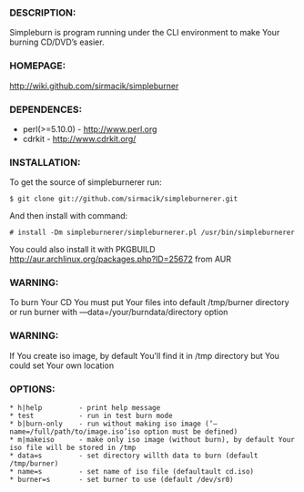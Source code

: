 ### DESCRIPTION:

Simpleburn is program running under the CLI environment to make Your burning CD/DVD’s easier.

### HOMEPAGE:

<http://wiki.github.com/sirmacik/simpleburner>

### DEPENDENCES:

* perl(>=5.10.0) - <http://www.perl.org>
* cdrkit - <http://www.cdrkit.org/>

### INSTALLATION:

To get the source of simpleburnerer run:

`$ git clone git://github.com/sirmacik/simpleburnerer.git`

And then install with command:

`# install -Dm simpleburnerer/simpleburnerer.pl /usr/bin/simpleburnerer`

You could also install it with PKGBUILD <http://aur.archlinux.org/packages.php?ID=25672> from AUR

### WARNING:

To burn Your CD You must put Your files into default /tmp/burner directory or run burner with —data=/your/burndata/directory option

### WARNING:

If You create iso image, by default  You'll find it in /tmp directory but You could set Your own location

### OPTIONS:
    * h|help         - print help message
    * test           - run in test burn mode
    * b|burn-only    - run without making iso image (‘—name=/full/path/to/image.iso’iso option must be defined)
    * m|makeiso      - make only iso image (without burn), by default Your iso file will be stored in /tmp
    * data=s         - set directory willth data to burn (default /tmp/burner)
    * name=s         - set name of iso file (defaultault cd.iso)
    * burner=s       - set burner to use (default /dev/sr0)
